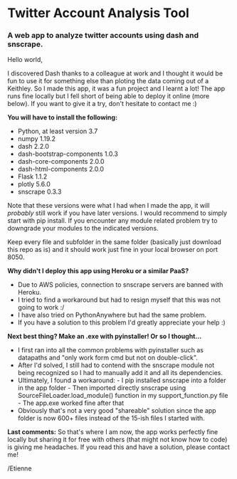 # Twitter Account Analysis Tool
### A web app to analyze twitter accounts using dash and snscrape.

Hello world,

I discovered  Dash thanks to a colleague at work and I thought it would be fun to use it for something else than ploting the data coming out of a Keithley.
So I made this app, it was a fun project and I learnt a lot!
The app runs fine locally but I fell short of being able to deploy it online (more below).
If you want to give it a try, don't hesitate to contact me :)

**You will have to install the following:**
- Python, at least version 3.7
- numpy 1.19.2
- dash 2.2.0
- dash-bootstrap-components 1.0.3
- dash-core-components 2.0.0
- dash-html-components 2.0.0
- Flask 1.1.2
- plotly 5.6.0
- snscrape 0.3.3

Note that these versions were what I had when I made the app, it will _probably_ still work if you have later versions.
I would recommend to simply start with pip install. If you encounter any module related problem try to downgrade your modules to the indicated versions.

Keep every file and subfolder in the same folder (basically just download this repo as is) and it should work just fine in your local browser on port 8050.

**Why didn't I deploy this app using Heroku or a similar PaaS?**
- Due to AWS policies, connection to snscrape servers are banned with Heroku.
- I tried to find a workaround but had to resign myself that this was not going to work :/
- I have also tried on PythonAnywhere but had the same problem.
- If you have a solution to this problem I'd greatly appreciate your help :)

**Next best thing? Make an .exe with pyinstaller! Or so I thought...**
- I first ran into all the common problems with pyinstaller such as datapaths and "only work form cmd but not on double-click".
- After I'd solved, I still had to contend with the snscrape module not being recognized so I had to manually add it and all its dependencies.
- Ultimately, I found a workaround:
      - I pip installed snscrape into a folder in the app folder
      - Then imported directly snscrape using SourceFileLoader.load_module() function in my support_function.py file
      - The app.exe worked fine after that
- Obviously that's not a very good "shareable" solution since the app folder is now 600+ files instead of the 15-ish files I started with.

**Last comments:**
So that's where I am now, the app works perfectly fine locally but sharing it for free with others (that might not know how to code) is giving me headaches.
If you read this and have a solution, please contact me!

/Etienne
